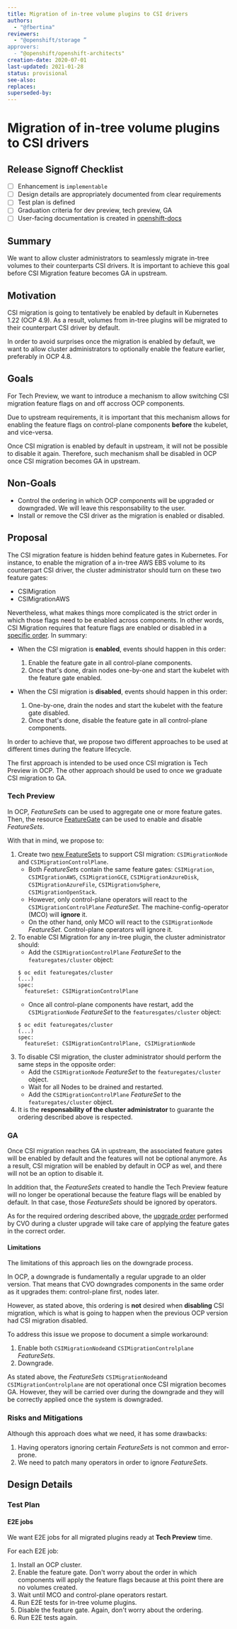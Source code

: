 ```yaml
---
title: Migration of in-tree volume plugins to CSI drivers
authors:
  - "@fbertina"
reviewers:
  - "@openshift/storage ”
approvers:
  - "@openshift/openshift-architects"
creation-date: 2020-07-01
last-updated: 2021-01-28
status: provisional
see-also:
replaces:
superseded-by:
---
```


# Migration of in-tree volume plugins to CSI drivers

## Release Signoff Checklist

- [ ] Enhancement is `implementable`
- [ ] Design details are appropriately documented from clear requirements
- [ ] Test plan is defined
- [ ] Graduation criteria for dev preview, tech preview, GA
- [ ] User-facing documentation is created in [openshift-docs](https://github.com/openshift/openshift-docs/)

## Summary

We want to allow cluster administrators to seamlessly migrate in-tree volumes to their counterparts CSI drivers. It is important to achieve this goal before CSI Migration feature becomes GA in upstream.

## Motivation

CSI migration is going to tentatively be enabled by default in Kubernetes 1.22 (OCP 4.9). As a result, volumes from in-tree plugins will be migrated to their counterpart CSI driver by default.

In order to avoid surprises once the migration is enabled by default, we want to allow cluster administrators to optionally enable the feature earlier, preferably in OCP 4.8.

## Goals

For Tech Preview, we want to introduce a mechanism to allow switching CSI migration feature flags on and off accross OCP components.

Due to upstream requirements, it is important that this mechanism allows for enabling the feature flags on control-plane components **before** the kubelet, and vice-versa.

Once CSI migration is enabled by default in upstream, it will not be possible to disable it again. Therefore, such mechanism shall be disabled in OCP once CSI migration becomes GA in upstream.

## Non-Goals

* Control the ordering in which OCP components will be upgraded or downgraded. We will leave this responsability to the user.
* Install or remove the CSI driver as the migration is enabled or disabled.

## Proposal

The CSI migration feature is hidden behind feature gates in Kubernetes. For instance, to enable the migration of a in-tree AWS EBS volume to its counterpart CSI driver, the cluster administrator should turn on these two feature gates:

* CSIMigration
* CSIMigrationAWS

Nevertheless, what makes things more complicated is the strict order in which those flags need to be enabled across components. In other words, CSI Migration requires that feature flags are enabled or disabled in a [specific order](https://github.com/kubernetes/community/blob/master/contributors/design-proposals/storage/csi-migration.md#upgradedowngrade-migrateunmigrate-scenarios). In summary:

* When the CSI migration is **enabled**, events should happen in this order:
  1. Enable the feature gate in all control-plane components.
  2. Once that's done, drain nodes one-by-one and start the kubelet with the feature gate enabled.

* When the CSI migration is **disabled**, events should happen in this order:
  1. One-by-one, drain the nodes and start the kubelet with the feature gate disabled.
  2. Once that's done, disable the feature gate in all control-plane components.

In order to achieve that, we propose two different approaches to be used at different times during the feature lifecycle.

The first approach is intended to be used once CSI migration is Tech Preview in OCP. The other approach should be used to once we graduate CSI migration to GA.

### Tech Preview

In OCP, *FeatureSets* can be used to aggregate one or more feature gates. Then, the resource [FeatureGate](https://github.com/openshift/api/blob/dca637550e8c80dc2fa5ff6653b43a3b5c6c810c/config/v1/types_feature.go#L9-L21) can be used to enable and disable *FeatureSets*.

With that in mind, we propose to:

1. Create two [new FeatureSets](https://github.com/openshift/api/blob/master/config/v1/types_feature.go#L25-L43) to support CSI migration: `CSIMigrationNode` and `CSIMigrationControlPlane`.
   * Both *FeatureSets* contain the same feature gates: `CSIMigration`, `CSIMIgrationAWS`, `CSIMigrationGCE`, `CSIMigrationAzureDisk`, `CSIMigrationAzureFile`, `CSIMigrationvSphere`, `CSIMigrationOpenStack`.
   * However, only control-plane operators will react to the `CSIMigrationControlPlane` *FeatureSet*. The machine-config-operator (MCO) will **ignore** it.
   * On the other hand, only MCO will react to the `CSIMigrationNode` *FeatureSet*. Control-plane operators will ignore it.
2. To enable CSI Migration for any in-tree plugin, the cluster administrator should:
   * Add the `CSIMigrationControlPlane` *FeatureSet* to the `featuregates/cluster` object:
   ```shell
   $ oc edit featuregates/cluster
   (...)
   spec:
     featureSet: CSIMigrationControlPlane
   ```
   * Once all control-plane components have restart, add the `CSIMigrationNode` *FeatureSet* to the `featuresgates/cluster` object:
   ```shell
   $ oc edit featuregates/cluster
   (...)
   spec:
     featureSet: CSIMigrationControlPlane, CSIMigrationNode
   ```
3. To disable CSI migration, the cluster administrator should perform the same steps in the opposite order:
   * Add the `CSIMigrationNode` *FeatureSet* to the `featuregates/cluster` object.
   * Wait for all Nodes to be drained and restarted.
   * Add the `CSIMigrationControlPlane` *FeatureSet* to the `featuregates/cluster` object.
4. It is the **responsability of the cluster administrator** to guarante the ordering described above is respected.

### GA

Once CSI migration reaches GA in upstream, the associated feature gates will be enabled by default and the features will not be optional anymore. As a result, CSI migration will be enabled by default in OCP as wel, and there will not be an option to disable it.

In addition that, the *FeatureSets* created to handle the Tech Preview feature will no longer be operational because the feature flags will be enabled by default. In that case, those *FeatureSets* should be ignored by operators.

As for the required ordering described above, the [upgrade order](https://github.com/openshift/cluster-version-operator/blob/master/docs/dev/upgrades.md#generalized-ordering) performed by CVO during a cluster upgrade will take care of applying the feature gates in the correct order.

#### Limitations

The limitations of this approach lies on the downgrade process.

In OCP, a downgrade is fundamentally a regular upgrade to an older version. That means that CVO downgrades components in the same order as it upgrades them: control-plane first, nodes later.

However, as stated above, this ordering is **not** desired when **disabling** CSI migration, which is what is going to happen when the previous OCP version had CSI migration disabled.

To address this issue we propose to document a simple workaround:

1. Enable both `CSIMigrationNode`and `CSIMigrationControlplane` *FeatureSets*.
1. Downgrade.

As stated above, the *FeatureSets* `CSIMigrationNode`and `CSIMigrationControlplane` are not operational once CSI migration becomes GA. However, they will be carried over during the downgrade and they will be correctly applied once the system is downgraded.

### Risks and Mitigations

Although this approach does what we need, it has some drawbacks:

1. Having operators ignoring certain *FeatureSets* is not common and error-prone.
1. We need to patch many operators in order to ignore *FeatureSets*.

## Design Details

### Test Plan

#### E2E jobs

We want E2E jobs for all migrated plugins ready at **Tech Preview** time.

For each E2E job:

1. Install an OCP cluster.
1. Enable the feature gate. Don't worry about the order in which components will apply the feature flags because at this point there are no volumes created.
1. Wait until MCO and control-plane operators restart.
1. Run E2E tests for in-tree volume plugins.
1. Disable the feature gate. Again, don't worry about the ordering.
1. Run E2E tests again.
